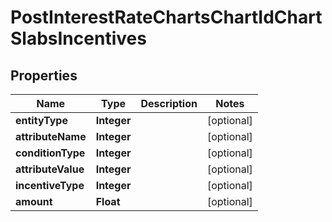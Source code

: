 

# PostInterestRateChartsChartIdChartSlabsIncentives

## Properties

Name | Type | Description | Notes
------------ | ------------- | ------------- | -------------
**entityType** | **Integer** |  |  [optional]
**attributeName** | **Integer** |  |  [optional]
**conditionType** | **Integer** |  |  [optional]
**attributeValue** | **Integer** |  |  [optional]
**incentiveType** | **Integer** |  |  [optional]
**amount** | **Float** |  |  [optional]



